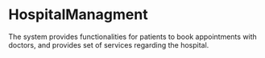 # HospitalManagment
The system provides functionalities for patients to book appointments with doctors, and provides set of services regarding the hospital.
